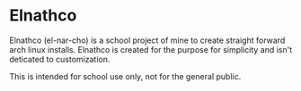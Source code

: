 # Elnathco
Elnathco (el-nar-cho) is a school project of mine to create straight forward arch linux installs. Elnathco is created for the purpose for simplicity and isn't deticated to customization.

This is intended for school use only, not for the general public.


